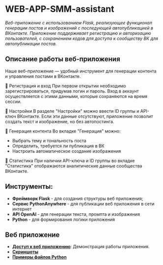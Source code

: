 # WEB-APP-SMM-assistant
*Веб-приложение с использованием Flask, реализующее функционал генерации постов и изображений с последующей автопубликацией в ВКонтакте. Приложение поддерживает регистрацию и авторизацию пользователей, с сохранением кодов для доступа к сообществу ВК для автопубликации постов.*

## Описание работы веб-приложения

Наше веб-приложение — удобный инструмент для генерации контента и управления постами в ВКонтакте.

🔹 Регистрация и вход
При первом открытии необходимо зарегистрироваться, придумав логин и пароль. Вход в аккаунт осуществляется с этими данными, которые сохраняются на время сессии.

🔹 Настройки
В разделе "Настройки" можно ввести ID группы и API-ключ ВКонтакте. Если эти данные отсутствуют, приложение позволит создать текст и изображение, но без автопостинга.

🔹 Генерация контента
Во вкладке "Генерация" можно:

- Выбрать тему и тональность поста
- Определить, требуется ли публикация в ВК
- Настроить автоматическое создание изображения

🔹 Статистика
При наличии API-ключа и ID группы во вкладке "Статистика" отображаются аналитические данные сообщества ВКонтакте.

## Инструменты:
- **Фреймворк Flask** - для создания структуры веб приложения;
- **Сервис PythonAnywhere** - для публикации веб приложения в сети интернет
- **API OpenAI** - для генерации текста, промпта и изображения
- **Python** - для формирования логики приложения

## Веб приложение

- [**Доступ к веб приложению**](https://vladzc.pythonanywhere.com/): Демонстрация работы приложения.
- [**Скриншоты**]()
- [**Примеры файлов Python**]() 
